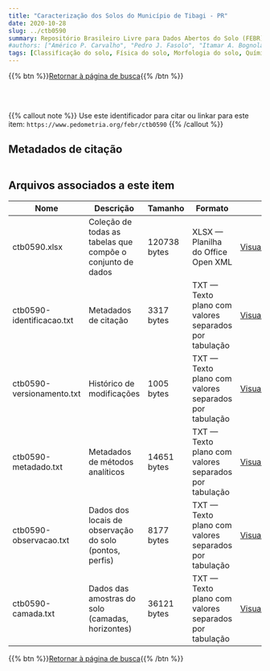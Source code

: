 ```yaml
---
title: "Caracterização dos Solos do Município de Tibagi - PR"
date: 2020-10-28
slug: ../ctb0590
summary: Repositório Brasileiro Livre para Dados Abertos do Solo (FEBR) | A febre dos dados de solo no Brasil
#authors: ["Américo P. Carvalho", "Pedro J. Fasolo", "Itamar A. Bognola", "Reinaldo O. Potter", "Silvio B. Bhering", "Lucieta G. Martorano."]
tags: [Classificação do solo, Física do solo, Morfologia do solo, Química do solo,Reconhecimento do solo]
---
```


<style>
div.alert > div {
    font-size: 0.8rem;
}
</style>

{{% btn %}}<a href="/febr/buscar/">Retornar à página de busca</a>{{% /btn %}}

<br>
<br>

{{% callout note %}}
Use este identificador para citar ou linkar para este item: `https://www.pedometria.org/febr/ctb0590`
{{% /callout %}}

## Metadados de citação

<table>
<!-- Fonte: https://gist.github.com/jfreels/6814721 -->
<script src="https://d3js.org/d3.v3.min.js" charset="utf-8"></script>
<script type='text/javascript' src='/febr/buscar/script.js'></script>
<script type='text/javascript'>
  d3.tsv('ctb0590-identificacao.txt',function (data) {
    var columns = ['campo', 'valor']
    tabulate(data, columns)
  })
</script>
</table>

## Arquivos associados a este item

<table style="width:100%">
  <thead>
    <tr>
      <th>Nome</th>
      <th>Descrição</th>
      <th>Tamanho</th>
      <th>Formato</th>
      <th></th>
    </tr>
  </thead>
  <tbody>
    <tr>
      <td>ctb0590.xlsx</td>
      <td>Coleção de todas as tabelas que compõe o conjunto de dados</td>
      <td>120738 bytes</td>
      <td>XLSX — Planilha do Office Open XML</td>
      <td><a href="https://cloud.utfpr.edu.br/index.php/s/Df6dhfzYJ1DDeso/download?path=%2Fctb0590&files=ctb0590.xlsx" class="btn btn-primary btn-block" role="button">Visualizar/Abrir</a></td>
    </tr>
    <tr>
      <td>ctb0590-identificacao.txt</td>
      <td>Metadados de citação</td>
      <td>3317 bytes</td>
      <td>TXT — Texto plano com valores separados por tabulação</td>
      <td><a href="https://cloud.utfpr.edu.br/index.php/s/Df6dhfzYJ1DDeso/download?path=%2Fctb0590&files=ctb0590-identificacao.txt" class="btn btn-primary btn-block" role="button">Visualizar/Abrir</a></td>
    </tr>
    <tr>
      <td>ctb0590-versionamento.txt</td>
      <td>Histórico de modificações</td>
      <td>1005 bytes</td>
      <td>TXT — Texto plano com valores separados por tabulação</td>
      <td><a href="https://cloud.utfpr.edu.br/index.php/s/Df6dhfzYJ1DDeso/download?path=%2Fctb0590&files=ctb0590-versionamento.txt" class="btn btn-primary btn-block" role="button">Visualizar/Abrir</a></td>
    </tr>
    <tr>
      <td>ctb0590-metadado.txt</td>
      <td>Metadados de métodos analíticos</td>
      <td>14651 bytes</td>
      <td>TXT — Texto plano com valores separados por tabulação</td>
      <td><a href="https://cloud.utfpr.edu.br/index.php/s/Df6dhfzYJ1DDeso/download?path=%2Fctb0590&files=ctb0590-metadado.txt" class="btn btn-primary btn-block" role="button">Visualizar/Abrir</a></td>
    </tr>
    <tr>
      <td>ctb0590-observacao.txt</td>
      <td>Dados dos locais de observação do solo (pontos, perfis)</td>
      <td>8177 bytes</td>
      <td>TXT — Texto plano com valores separados por tabulação</td>
      <td><a href="https://cloud.utfpr.edu.br/index.php/s/Df6dhfzYJ1DDeso/download?path=%2Fctb0590&files=ctb0590-observacao.txt" class="btn btn-primary btn-block" role="button">Visualizar/Abrir</a></td>
    </tr>
    <tr>
      <td>ctb0590-camada.txt</td>
      <td>Dados das amostras do solo (camadas, horizontes)</td>
      <td>36121 bytes</td>
      <td>TXT — Texto plano com valores separados por tabulação</td>
      <td><a href="https://cloud.utfpr.edu.br/index.php/s/Df6dhfzYJ1DDeso/download?path=%2Fctb0590&files=ctb0590-camada.txt" class="btn btn-primary btn-block" role="button">Visualizar/Abrir</a></td>
    </tr>
  </tbody>
</table>

{{% btn %}}<a href="/febr/buscar/">Retornar à página de busca</a>{{% /btn %}}
